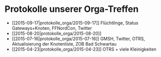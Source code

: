 # Protokolle unserer Orga-Treffen

* [[2015-09-17|protokolle_orga/2015-09-17]] Flüchtlinge, Status Gateways+Knoten, FFNordCon, Twitter
* [[2015-08-20|protokolle_orga/2015-08-20]]
* [[2015-07-16|protokolle_orga/2015-07-16]] GMSH, Twitter, OTRS, Aktualisierung der Knotenliste, ZOB Bad Schwartau
* [[2015-04-23|protokolle_orga/2015-04-23]] OTRS + viele Kleinigkeiten
